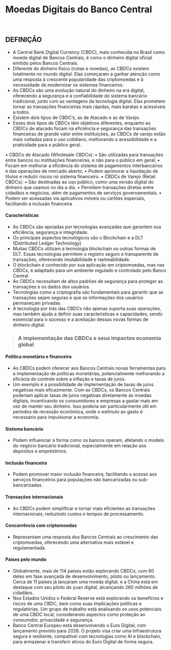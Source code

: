 # Moedas Digitais do Banco Central

<br>

## DEFINIÇÃO
* A Central Bank Digital Currency (CBDC), mais conhecida no Brasil como moeda digital de Bancos Centrais, é como o dinheiro digital oficial emitido pelos Bancos Centrais.
* Diferente do dinheiro físico (notas e moedas), as CBDCs existem totalmente no mundo digital. Elas começaram a ganhar atenção como uma resposta à crescente popularidade das criptomoedas e à necessidade de modernizar os sistemas financeiros.
* As CBDCs são uma evolução natural do dinheiro na era digital, oferecendo a segurança e a confiabilidade do sistema bancário tradicional, junto com as vantagens da tecnologia digital. Elas prometem tornar as transações financeiras mais rápidas, mais baratas e acessíveis a todos.
* Existem dois tipos de CBDC’s, as de Atacado e as de Varejo.
* Esses dois tipos de CBDCs têm objetivos diferentes, enquanto as CBDCs de atacado focam na eficiência e segurança das transações financeiras de grande valor entre instituições, as CBDCs de varejo estão mais voltadas para o uso cotidiano, melhorando a acessibilidade e a praticidade para o público geral.

▪ CBDCs de Atacado (Wholesale CBDCs):
• São utilizadas para transações entre bancos ou instituições financeiras, e não para o
público em geral;
• Focam em melhorar a eficiência do sistema de pagamentos interbancários e das
operações de mercado aberto;
• Podem aprimorar a liquidação de títulos e reduzir riscos no sistema financeiro.
▪ CBDCs de Varejo (Retail CBDCs):
• São destinadas ao uso público, como uma versão digital do dinheiro que usamos no dia
a dia.
• Permitem transações diretas entre cidadãos e negócios, além de pagamentos de
serviços governamentais.
• Podem ser acessadas via aplicativos móveis ou cartões especiais, facilitando a inclusão
financeira

#### Características
* As CBDCs são apoiadas por tecnologias avançadas que garantem sua eficiência, segurança e integridade. 
* Os principais aspectos tecnológicos são o Blockchain e a DLT (Distributed Ledger Technology)
* Muitas CBDCs utilizam a tecnologia blockchain ou outras formas de DLT. Essas tecnologias permitem o registro seguro e transparente de transações, oferecendo imutabilidade e rastreabilidade.
* O blockchain é conhecido por sua aplicação em criptomoedas, mas nas CBDCs, é adaptado para um ambiente regulado e controlado pelo Banco Central
* As CBDCs necessitam de altos padrões de segurança para proteger as transações e os dados dos usuários.
* Tecnologias como a criptografia são fundamentais para garantir que as transações sejam seguras e que as informações dos usuários permaneçam privadas.
* A tecnologia por trás das CBDCs não apenas suporta suas operações, mas também ajuda a definir suas características e capacidades, sendo essencial para o sucesso e a aceitação dessas novas formas de dinheiro digital.

> ### A implementação das CBDCs e seus impactos economia global

#### Política monetária e financeira
* As CBDCs podem oferecer aos Bancos Centrais novas ferramentas para a implementação de políticas monetárias, potencialmente melhorando a eficácia do controle sobre a inflação e taxas de juros.
* Um exemplo é a possibilidade de implementação de taxas de juros negativas mais eficazmente. Com as CBDCs, os Bancos Centrais poderiam aplicar taxas de juros negativas diretamente às moedas digitais, incentivando os consumidores e empresas a gastar mais em vez de manter seu dinheiro. Isso poderia ser particularmente útil em períodos de recessão econômica, onde o estímulo ao gasto é necessário para impulsionar a economia.

#### Sistema bancário
* Podem influenciar a forma como os bancos operam, afetando o modelo do negócio bancário tradicional, especialmente em relação aos depósitos e empréstimos.

#### Inclusão financeira
* Podem promover maior inclusão financeira, facilitando o acesso aos serviços financeiros para populações não bancarizadas ou sub-bancarizadas.

#### Transações internacionais
* As CBDCs podem simplificar e tornar mais eficientes as transações internacionais, reduzindo custos e tempos de processamento.

#### Concorrência com criptomoedas 
* Representam uma resposta dos Bancos Centrais ao crescimento das criptomoedas, oferecendo uma alternativa mais estável e regulamentada.

#### Países pelo mundo
* Globalmente, mais de 114 países estão explorando CBDCs, com 60 deles em fase avançada de desenvolvimento, piloto ou lançamento. Cerca de 11 países já lançaram uma moeda digital, e
a China está em destaque com seu piloto do yuan digital, alcançando 260 milhões de cidadãos.
* Nos Estados Unidos o Federal Reserve está explorando os benefícios e riscos de uma CBDC, bem como suas implicações políticas e regulatórias. Um grupo de trabalho está analisando os usos potenciais de uma CBDC local, considerando aspectos como proteção ao consumidor, privacidade e segurança.
*  Banco Central Europeu está desenvolvendo o Euro Digital, com lançamento previsto para 2026. O projeto visa criar uma infraestrutura segura e resiliente, compatível com
tecnologias como AI e blockchain, para armazenar e transferir ativos do Euro Digital de forma segura.